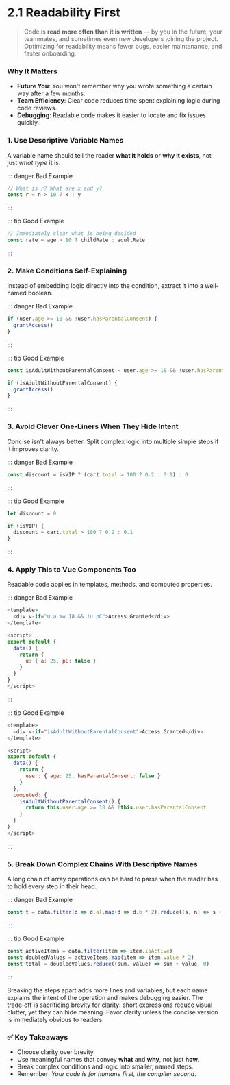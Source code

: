 # 2.1 Readability First
> Code is **read more often than it is written** — by you in the future, your teammates, and sometimes even new developers joining the project.  
> Optimizing for readability means fewer bugs, easier maintenance, and faster onboarding.

### Why It Matters
- **Future You**: You won't remember why you wrote something a certain way after a few months.
- **Team Efficiency**: Clear code reduces time spent explaining logic during code reviews.
- **Debugging**: Readable code makes it easier to locate and fix issues quickly.


### 1. Use Descriptive Variable Names

A variable name should tell the reader **what it holds** or **why it exists**, not just *what type* it is.

::: danger Bad Example
```javascript
// What is r? What are x and y?
const r = n > 10 ? x : y
```
:::

::: tip Good Example
```javascript
// Immediately clear what is being decided
const rate = age > 10 ? childRate : adultRate
```
:::

### 2. Make Conditions Self-Explaining
Instead of embedding logic directly into the condition, extract it into a well-named boolean.

::: danger Bad Example
```javascript
if (user.age >= 18 && !user.hasParentalConsent) {
  grantAccess()
}
```
:::

::: tip Good Example
```javascript
const isAdultWithoutParentalConsent = user.age >= 18 && !user.hasParentalConsent

if (isAdultWithoutParentalConsent) {
  grantAccess()
}
```
:::

### 3. Avoid Clever One-Liners When They Hide Intent
Concise isn't always better. Split complex logic into multiple simple steps if it improves clarity.

::: danger Bad Example
```javascript
const discount = isVIP ? (cart.total > 100 ? 0.2 : 0.1) : 0
```
:::

::: tip Good Example
```javascript
let discount = 0

if (isVIP) {
  discount = cart.total > 100 ? 0.2 : 0.1
}

```
:::

### 4. Apply This to Vue Components Too
Readable code applies in templates, methods, and computed properties.

::: danger Bad Example
```javascript
<template>
  <div v-if="u.a >= 18 && !u.pC">Access Granted</div>
</template>

<script>
export default {
  data() {
    return {
      u: { a: 25, pC: false }
    }
  }
}
</script>
```
:::

::: tip Good Example
```javascript
<template>
  <div v-if="isAdultWithoutParentalConsent">Access Granted</div>
</template>

<script>
export default {
  data() {
    return {
      user: { age: 25, hasParentalConsent: false }
    }
  },
  computed: {
    isAdultWithoutParentalConsent() {
      return this.user.age >= 18 && !this.user.hasParentalConsent
    }
  }
}
</script>
```
:::

### 5. Break Down Complex Chains With Descriptive Names

A long chain of array operations can be hard to parse when the reader has to hold every step in their head.

::: danger Bad Example
```javascript
const t = data.filter(d => d.a).map(d => d.b * 2).reduce((s, n) => s + n, 0)
```
:::

::: tip Good Example
```javascript
const activeItems = data.filter(item => item.isActive)
const doubledValues = activeItems.map(item => item.value * 2)
const total = doubledValues.reduce((sum, value) => sum + value, 0)
```
:::

Breaking the steps apart adds more lines and variables, but each name explains the intent of the operation and makes debugging easier. The trade‑off is sacrificing brevity for clarity: short expressions reduce visual clutter, yet they can hide meaning. Favor clarity unless the concise version is immediately obvious to readers.

### ✅ Key Takeaways

- Choose clarity over brevity.
- Use meaningful names that convey **what** and **why**, not just **how**.
- Break complex conditions and logic into smaller, named steps.
- Remember: *Your code is for humans first, the compiler second*.
